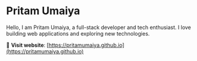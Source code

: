 # Pritam Umaiya

Hello, I am Pritam Umaiya, a full-stack developer and tech enthusiast. I love building web applications and exploring new technologies.

🚀 **Visit website**: [https://pritamumaiya.github.io](https://pritamumaiya.github.io)
